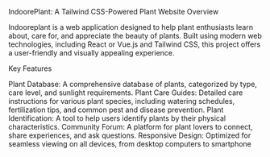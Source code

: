 IndoorePlant: A Tailwind CSS-Powered Plant Website
Overview

Indooreplant is a web application designed to help plant enthusiasts learn about, care for, and appreciate the beauty of plants. Built using modern web technologies, including React or Vue.js and Tailwind CSS, this project offers a user-friendly and visually appealing experience.

Key Features

Plant Database: A comprehensive database of plants, categorized by type, care level, and sunlight requirements.
Plant Care Guides: Detailed care instructions for various plant species, including watering schedules, fertilization tips, and common pest and disease prevention.
Plant Identification: A tool to help users identify plants by their physical characteristics.
Community Forum: A platform for plant lovers to connect, share experiences, and ask questions.
Responsive Design: Optimized for seamless viewing on all devices, from desktop computers to smartphone
